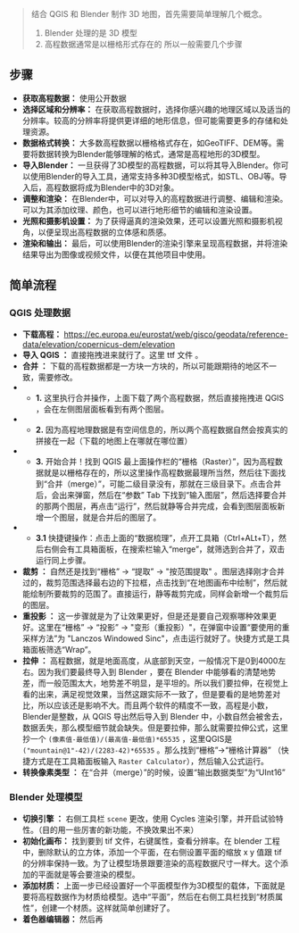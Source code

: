 
> 结合 QGIS 和 Blender 制作 3D 地图，首先需要简单理解几个概念。
> 1. Blender 处理的是 3D 模型
> 2. 高程数据通常是以栅格形式存在的
> 所以一般需要几个步骤

## **步骤**

- **获取高程数据：** 使用公开数据
- **选择区域和分辨率：** 在获取高程数据时，选择你感兴趣的地理区域以及适当的分辨率。较高的分辨率将提供更详细的地形信息，但可能需要更多的存储和处理资源。
- **数据格式转换：** 大多数高程数据以栅格格式存在，如GeoTIFF、DEM等。需要将数据转换为Blender能够理解的格式，通常是高程地形的3D模型。
- **导入Blender：** 一旦获得了3D模型的高程数据，可以将其导入Blender。你可以使用Blender的导入工具，通常支持多种3D模型格式，如STL、OBJ等。导入后，高程数据将成为Blender中的3D对象。
- **调整和渲染：** 在Blender中，可以对导入的高程数据进行调整、编辑和渲染。可以为其添加纹理、颜色，也可以进行地形细节的编辑和渲染设置。
- **光照和摄影机设置：** 为了获得逼真的渲染效果，还可以设置光照和摄影机视角，以便呈现出高程数据的立体感和质感。
- **渲染和输出：** 最后，可以使用Blender的渲染引擎来呈现高程数据，并将渲染结果导出为图像或视频文件，以便在其他项目中使用。


## **简单流程**


### QGIS 处理数据

- **下载高程：** <https://ec.europa.eu/eurostat/web/gisco/geodata/reference-data/elevation/copernicus-dem/elevation>
- **导入 QGIS ：** 直接拖拽进来就行了。这里 ttf 文件 。
- **合并 ：** 下载的高程数据都是一方块一方块的，所以可能跟期待的地区不一致，需要修改。
- - **1.** 这里执行合并操作，上面下载了两个高程数据，然后直接拖拽进 QGIS ，会在左侧图层面板看到有两个图层。
- - **2.** 因为高程地理数据是有空间信息的，所以两个高程数据自然会按真实的拼接在一起（下载的地图上在哪就在哪位置）
- - **3.** 开始合并！找到 QGIS 最上面操作栏的“栅格（Raster）”，因为高程数据就是以栅格存在的，所以这里操作高程数据最理所当然，然后往下面找到“合并（merge）”，可能二级目录没有，那就在三级目录下。点击合并后，会出来弹窗，然后在“参数” Tab 下找到“输入图层”，然后选择要合并的那两个图层，再点击“运行”，然后就静等合并完成，会看到图层面板新增一个图层，就是合并后的图层了。
- - **3.1** 快捷键操作：点击上面的“数据梳理”，点开工具箱（Ctrl+ALt+T），然后右侧会有工具箱面板，在搜索栏输入“merge”，就筛选到合并了，双击运行同上步骤。
- **裁剪 ：** 自然还是找到“栅格” -> “提取” -> "按范围提取" 。图层选择刚才合并过的，裁剪范围选择最右边的下拉框，点击找到“在地图画布中绘制”，然后就能绘制所要裁剪的范围了。直接运行，静等裁剪完成，同样会新增一个裁剪后的图层。
- **重投影 ：** 这一步骤就是为了让效果更好，但是还是要自己观察哪种效果更好。这里在“栅格” -> “投影” -> "变形（重投影）"，在弹窗中设置“要使用的重采样方法”为 "Lanczos Windowed Sinc"，点击运行就好了。快捷方式是工具箱面板筛选“Wrap”。
- **拉伸 ：** 高程数据，就是地面高度，从底部到天空，一般情况下是0到4000左右。因为我们要最终导入到 Blender ，要在 Blender 中能够看的清楚地势差，而一般范围太大，地势差不明显，是平坦的。所以我们要拉伸，在视觉上看的出来，满足视觉效果，当然这跟实际不一致了，但是要看的是地势差对比，所以应该还是影响不大。而且两个软件的精度不一致，高程是小数，Blender是整数，从 QGIS 导出然后导入到 Blender 中，小数自然会被舍去，数据丢失，那么模型细节就会缺失。但是要拉伸，那么就需要拉伸公式，这里抄一个 `(像素值-最低值)/(最高值-最低值)*65535` ，这里QGIS是 `("mountain@1"-42)/(2283-42)*65535` 。那么找到“栅格”->“栅格计算器” （快捷方式是在工具箱面板输入 `Raster Calculator`），然后输入公式运行。
- **转换像素类型 ：** 在“合并（merge）”的时候，设置“输出数据类型”为“UInt16”


### Blender 处理模型

- **切换引擎 ：** 右侧工具栏 `scene` 更改，使用 Cycles 渲染引擎，并开启试验特性。（目的用一些厉害的新功能，不换效果出不来）
- **初始化画布：** 找到要到 tif 文件，右键属性，查看分辨率。在 blender 工程中，删除默认的立方体，添加一个平面，在右侧设置平面的缩放 x  y 值跟 tif 的分辨率保持一致。为了让模型场景跟要渲染的高程数据尺寸一样大。这个添加的平面就是等会要渲染的模型。
- **添加材质：** 上面一步已经设置好一个平面模型作为3D模型的载体，下面就是要将高程数据作为材质给模型。选中“平面”，然后在右侧工具栏找到“材质属性”，创建一个材质。这样就简单创建好了。
-  **着色器编辑器：** 然后再
